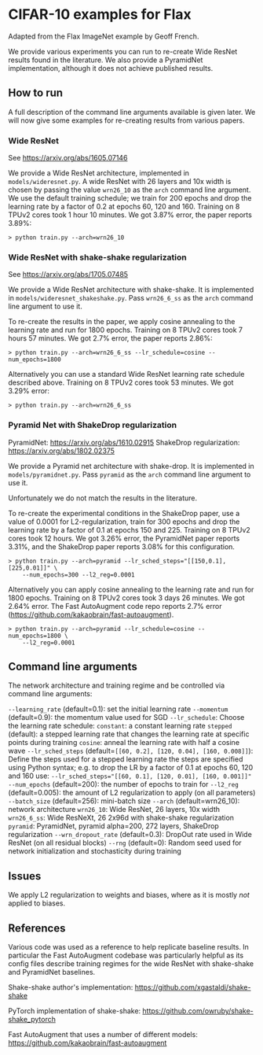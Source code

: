 # CIFAR-10 examples for Flax

Adapted from the Flax ImageNet example by Geoff French.

We provide various experiments you can run to re-create Wide ResNet results
found in the literature. We also provide a PyramidNet implementation,
although it does not achieve published results.


## How to run

A full description of the command line arguments available is given later.
We will now give some examples for re-creating results from various papers.


### Wide ResNet

See https://arxiv.org/abs/1605.07146

We provide a Wide ResNet architecture, implemented in `models/wideresnet.py`.
A wide ResNet with 26 layers and 10x width is chosen by passing the value
`wrn26_10` as the `arch` command line argument. We use the default training
schedule; we train for 200 epochs and drop the learning rate by a factor of
0.2 at epochs 60, 120 and 160. Training on 8 TPUv2 cores took 1 hour 10
minutes. We got 3.87% error, the paper reports 3.89%:

```
> python train.py --arch=wrn26_10
```


### Wide ResNet with shake-shake regularization

See https://arxiv.org/abs/1705.07485

We provide a Wide ResNet architecture with shake-shake. It is implemented in
`models/wideresnet_shakeshake.py`. Pass `wrn26_6_ss` as the `arch` command line
argument to use it.

To re-create the results in the paper, we apply cosine annealing to the
learning rate and run for 1800 epochs. Training on 8 TPUv2 cores took 7 hours
57 minutes. We got 2.7% error, the paper reports 2.86%:

```
> python train.py --arch=wrn26_6_ss --lr_schedule=cosine --num_epochs=1800
```

Alternatively you can use a standard Wide ResNet learning rate schedule
described above. Training on 8 TPUv2 cores took 53 minutes. We got
3.29% error:

```
> python train.py --arch=wrn26_6_ss
```


### Pyramid Net with ShakeDrop regularization

PyramidNet: https://arxiv.org/abs/1610.02915
ShakeDrop regularization: https://arxiv.org/abs/1802.02375

We provide a Pyramid net architecture with shake-drop. It is implemented in
`models/pyramidnet.py`. Pass `pyramid` as the `arch` command line
argument to use it.

Unfortunately we do not match the results in the literature.

To re-create the experimental conditions in the ShakeDrop paper, use a value
of 0.0001 for L2-regularization, train for 300 epochs and drop the learning
rate by a factor of 0.1 at epochs 150 and 225. Training on 8 TPUv2 cores
took 12 hours. We got 3.26% error, the PyramidNet paper reports 3.31%, and
the ShakeDrop paper reports 3.08% for this configuration.

```
> python train.py --arch=pyramid --lr_sched_steps="[[150,0.1],[225,0.01]]" \
    --num_epochs=300 --l2_reg=0.0001
```

Alternatively you can apply cosine annealing to the learning rate and run for
1800 epochs. Training on 8 TPUv2 cores took 3 days 26 minutes. We got 2.64%
error. The Fast AutoAugment code repo reports 2.7% error
(https://github.com/kakaobrain/fast-autoaugment).

```
> python train.py --arch=pyramid --lr_schedule=cosine --num_epochs=1800 \
    --l2_reg=0.0001
```


## Command line arguments

The network architecture and training regime and be controlled via command
line arguments:

`--learning_rate` (default=0.1): set the initial learning rate
`--momentum` (default=0.9): the momentum value used for SGD
`--lr_schedule`: Choose the learning rate schedule:
    `constant`: a constant learning rate
    `stepped` (default): a stepped learning rate that
        changes the learning rate at specific points during training
    `cosine`: anneal the learning rate with half a cosine wave
`--lr_sched_steps` (default=`[[60, 0.2], [120, 0.04], [160, 0.008]]`):
    Define the steps used for a stepped learning rate the steps are specified
    using Python syntax; e.g. to drop the LR by a factor of 0.1 at epochs 60,
    120 and 160 use:
    `--lr_sched_steps="[[60, 0.1], [120, 0.01], [160, 0.001]]"`
`--num_epochs` (default=200): the number of epochs to train for
`--l2_reg` (default=0.005): the amount of L2 regularization to apply
    (on all parameters)
`--batch_size` (default=256): mini-batch size
`--arch` (default=wrn26_10): network architecture
    `wrn26_10`: Wide ResNet, 26 layers, 10x width
    `wrn26_6_ss`: Wide ResNeXt, 26 2x96d with shake-shake regularization
    `pyramid`: PyramidNet, pyramid alpha=200, 272 layers, ShakeDrop
        regularization
`--wrn_dropout_rate` (default=0.3): DropOut rate used in Wide ResNet
    (on all residual blocks)
`--rng` (default=0): Random seed used for network initialization and
    stochasticity during training


## Issues

We apply L2 regularization to weights and biases, where as it is mostly *not*
applied to biases.


## References

Various code was used as a reference to help replicate baseline results.
In particular the Fast AutoAugment codebase was particularly helpful
as its config files describe training regimes for the wide ResNet
with shake-shake and PyramidNet baselines.

Shake-shake author's implementation:
https://github.com/xgastaldi/shake-shake

PyTorch implementation of shake-shake:
https://github.com/owruby/shake-shake_pytorch

Fast AutoAugment that uses a number of different models:
https://github.com/kakaobrain/fast-autoaugment
